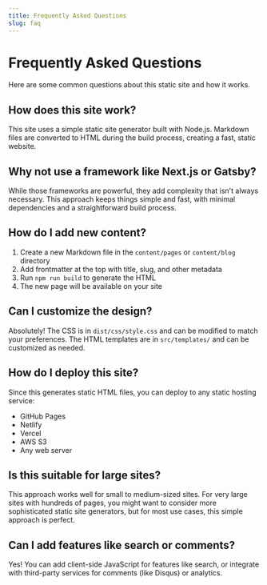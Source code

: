 ```yaml
---
title: Frequently Asked Questions
slug: faq
---
```


# Frequently Asked Questions

Here are some common questions about this static site and how it works.

## How does this site work?

This site uses a simple static site generator built with Node.js. Markdown files are converted to HTML during the build process, creating a fast, static website.

## Why not use a framework like Next.js or Gatsby?

While those frameworks are powerful, they add complexity that isn't always necessary. This approach keeps things simple and fast, with minimal dependencies and a straightforward build process.

## How do I add new content?

1. Create a new Markdown file in the `content/pages` or `content/blog` directory
2. Add frontmatter at the top with title, slug, and other metadata
3. Run `npm run build` to generate the HTML
4. The new page will be available on your site

## Can I customize the design?

Absolutely! The CSS is in `dist/css/style.css` and can be modified to match your preferences. The HTML templates are in `src/templates/` and can be customized as needed.

## How do I deploy this site?

Since this generates static HTML files, you can deploy to any static hosting service:

- GitHub Pages
- Netlify
- Vercel
- AWS S3
- Any web server

## Is this suitable for large sites?

This approach works well for small to medium-sized sites. For very large sites with hundreds of pages, you might want to consider more sophisticated static site generators, but for most use cases, this simple approach is perfect.

## Can I add features like search or comments?

Yes! You can add client-side JavaScript for features like search, or integrate with third-party services for comments (like Disqus) or analytics.
